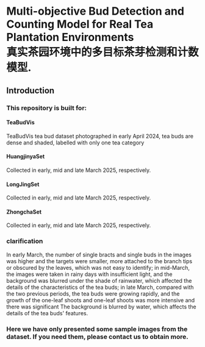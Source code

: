 # Multi-objective Bud Detection and Counting Model for Real Tea Plantation Environments<br>真实茶园环境中的多目标茶芽检测和计数模型.
## Introduction<br>
### This repository is built for:<br>
#### TeaBudVis<br>
TeaBudVis tea bud dataset photographed in early April 2024, tea buds are dense and shaded, labelled with only one tea category<br>
#### HuangjinyaSet<br>
Collected in early, mid and late March 2025, respectively.<br>
#### LongJingSet<br>
Collected in early, mid and late March 2025, respectively.<br>
#### ZhongchaSet<br>
Collected in early, mid and late March 2025, respectively.<br>
### clarification<br>
In early March, the number of single bracts and single buds in the images was higher and the targets were smaller, more attached to the branch tips or obscured by the leaves, which was not easy to identify; in mid-March, the images were taken in rainy days with insufficient light, and the background was blurred under the shade of rainwater, which affected the details of the characteristics of the tea buds; in late March, compared with the two previous periods, the tea buds were growing rapidly, and the growth of the one-leaf shoots and one-leaf shoots was more intensive and there was significant The background is blurred by water, which affects the details of the tea buds' features.<br>
### Here we have only presented some sample images from the dataset. If you need them, please contact us to obtain more.
